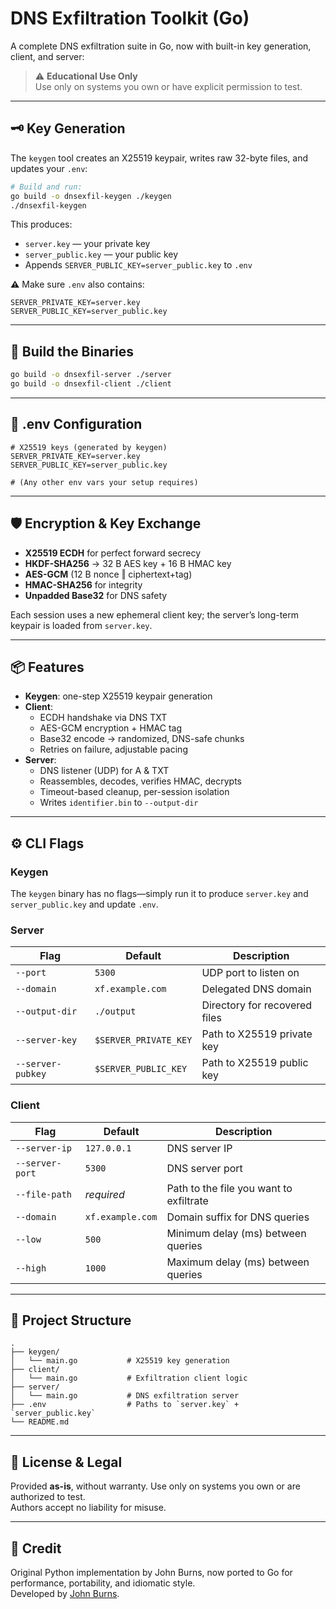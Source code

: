# DNS Exfiltration Toolkit (Go)

A complete DNS exfiltration suite in Go, now with built-in key generation, client, and server:

> ⚠️ **Educational Use Only**  
> Use only on systems you own or have explicit permission to test.

---

## 🗝️ Key Generation

The `keygen` tool creates an X25519 keypair, writes raw 32-byte files, and updates your `.env`:

```bash
# Build and run:
go build -o dnsexfil-keygen ./keygen
./dnsexfil-keygen
```

This produces:
- `server.key`            — your private key
- `server_public.key`     — your public key
- Appends `SERVER_PUBLIC_KEY=server_public.key` to `.env`

**⚠️** Make sure `.env` also contains:
```env
SERVER_PRIVATE_KEY=server.key
SERVER_PUBLIC_KEY=server_public.key
```

---

## 🚀 Build the Binaries

```bash
go build -o dnsexfil-server ./server
go build -o dnsexfil-client ./client
```

---

## 👷 .env Configuration

```env
# X25519 keys (generated by keygen)
SERVER_PRIVATE_KEY=server.key
SERVER_PUBLIC_KEY=server_public.key

# (Any other env vars your setup requires)
```

---

## 🛡️ Encryption & Key Exchange

- **X25519 ECDH** for perfect forward secrecy
- **HKDF-SHA256** → 32 B AES key + 16 B HMAC key
- **AES-GCM** (12 B nonce ‖ ciphertext+tag)
- **HMAC-SHA256** for integrity
- **Unpadded Base32** for DNS safety

Each session uses a new ephemeral client key; the server’s long-term keypair is loaded from `server.key`.

---

## 📦 Features

- **Keygen**: one-step X25519 keypair generation
- **Client**:
    - ECDH handshake via DNS TXT
    - AES-GCM encryption + HMAC tag
    - Base32 encode → randomized, DNS-safe chunks
    - Retries on failure, adjustable pacing
- **Server**:
    - DNS listener (UDP) for A & TXT
    - Reassembles, decodes, verifies HMAC, decrypts
    - Timeout-based cleanup, per-session isolation
    - Writes `identifier.bin` to `--output-dir`

---

## ⚙️ CLI Flags

### Keygen

The `keygen` binary has no flags—simply run it to produce `server.key` and `server_public.key` and update `.env`.

### Server

| Flag              | Default                   | Description                               |
|-------------------|---------------------------|-------------------------------------------|
| `--port`          | `5300`                    | UDP port to listen on                     |
| `--domain`        | `xf.example.com`          | Delegated DNS domain                      |
| `--output-dir`    | `./output`                | Directory for recovered files             |
| `--server-key`    | `$SERVER_PRIVATE_KEY`     | Path to X25519 private key                |
| `--server-pubkey` | `$SERVER_PUBLIC_KEY`      | Path to X25519 public key                 |

### Client

| Flag             | Default            | Description                                    |
|------------------|--------------------|------------------------------------------------|
| `--server-ip`    | `127.0.0.1`        | DNS server IP                                  |
| `--server-port`  | `5300`             | DNS server port                                |
| `--file-path`    | *required*         | Path to the file you want to exfiltrate        |
| `--domain`       | `xf.example.com`   | Domain suffix for DNS queries                  |
| `--low`          | `500`              | Minimum delay (ms) between queries             |
| `--high`         | `1000`             | Maximum delay (ms) between queries             |

---

## 📁 Project Structure

```
.
├── keygen/
│   └── main.go           # X25519 key generation
├── client/
│   └── main.go           # Exfiltration client logic
├── server/
│   └── main.go           # DNS exfiltration server
├── .env                  # Paths to `server.key` + `server_public.key`
└── README.md
```

---

## 📜 License & Legal

Provided **as-is**, without warranty. Use only on systems you own or are authorized to test.  
Authors accept no liability for misuse.

---

## 🧠 Credit

Original Python implementation by John Burns, now ported to Go for performance, portability, and idiomatic style.  
Developed by [John Burns](https://github.com/bufo333).
```markdown
